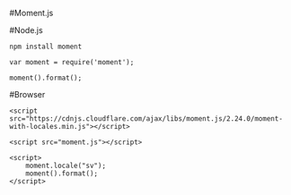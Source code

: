 #Moment.js

#Node.js

    npm install moment

    var moment = require('moment');
    
    moment().format();


#Browser

    <script src="https://cdnjs.cloudflare.com/ajax/libs/moment.js/2.24.0/moment-with-locales.min.js"></script>

    <script src="moment.js"></script>

    <script>
        moment.locale("sv");
        moment().format();
    </script>
